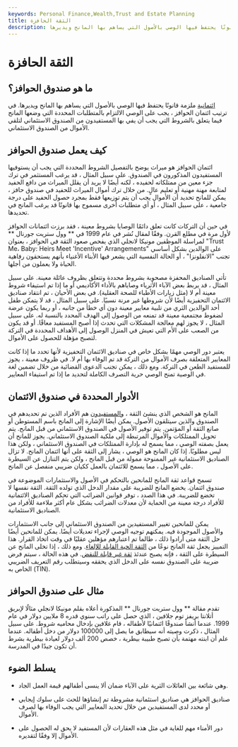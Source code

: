 ```yaml
---
keywords: Personal Finance,Wealth,Trust and Estate Planning
title: الثقة الحافزة
description: ائتمان الحافز هو علاقة ائتمانية ملزمة قانونًا يحتفظ فيها الوصي بالأصول التي يساهم بها المانح ويديرها.
---
```


# الثقة الحافزة
## ما هو صندوق الحوافز؟

[ائتمانية](/fiduciary) ملزمة قانونًا يحتفظ فيها الوصي بالأصول التي يساهم بها المانح ويديرها. في ترتيب ائتمان الحوافز ، يجب على الوصي الالتزام بالمتطلبات المحددة التي وضعها المانح فيما يتعلق بالشروط التي يجب أن يفي بها المستفيدون من الصندوق الاستئماني لتلقي الأموال من الصندوق الاستئماني.

## كيف يعمل صندوق الحوافز

ائتمان الحوافز هو ميراث يوضح بالتفصيل الشروط المحددة التي يجب أن يستوفيها المستفيدون المذكورون في الصندوق. على سبيل المثال ، قد يرغب المستثمر في ترك جزء معين من ممتلكاته لحفيده ، لكنه أيضًا لا يريد أن يقلل الميراث من دافع الحفيد لمتابعة مهنة مهنية أو تعليم عالٍ. من خلال ترك أموال الميراث للحفيد في صندوق حافز ، يمكن للمانح تحديد أن الأموال يجب أن يتم توزيعها فقط بمجرد حصول الحفيد على درجة جامعية ، على سبيل المثال ، أو أي متطلبات أخرى مسموح بها قانونًا قد يرغب المانح في تحديدها.

في حين أن التركات كانت تعلق دائمًا الوصايا بشروط معينة ، فقد برزت ائتمانات الحوافز لأول مرة في مطلع القرن. وفقًا لمقال نُشر في عام 1999 في ** وول ستريت جورنال ** لمراسلة الموظفين مونيكا لانجلي الذي يفحص صعود الثقة في الحوافز ، بعنوان "Trust Me، Baby: Heirs Meet 'Incentive' Arrangements" على الوالدين بشكل أساسي تجنب "الانفلونزا" ، أو الحالة النفسية التي يشعر فيها الأبناء الأغنياء بأنهم يستحقون رفاهية الحياة ولا يعملون من أجلها.

تأتي الصناديق المحفزة مصحوبة بشروط محددة وتتعلق بظروف عائلة معينة. على سبيل المثال ، قد يربط بعض الآباء الأثرياء وصاياهم بالأداء الأكاديمي أو ما إذا تم استيفاء شروط معينة أم لا (مثل زيارات الأطباء للصحة العقلية). في بعض الأحيان ، تم انتقاد صناديق الائتمان التحفيزية أيضًا لأن شروطها غير مرنة نسبيًا. على سبيل المثال ، قد لا يتمكن طفل أحد الوالدين الثري من تلبية معايير معينة دون أي خطأ من جانبه ، أو ربما يكون عرضة لضغوط مجتمعية معينة قد تمنعه من الوصول إلى الهدف المحدد بالنسبة له. على سبيل المثال ، لا يجوز لهم معالجة المشكلات التي تحدث إذا أصبح المستفيد معاقًا. أو قد يكون من الصعب على الأم التي تعيش في المنزل الوصول إلى الأهداف المحددة في التركة لتصبح مؤهلة للحصول على الأموال.

يعتبر دور الوصي مهمًا بشكل خاص في صناديق الائتمان التحفيزية لأنها تحدد ما إذا كانت المعايير المتعلقة بصرف الأموال من التركة قد تم الوفاء بها أم لا. في ظروف معينة ، يجوز للمستفيد الطعن في التركة. ومع ذلك ، يمكن تجنب الدعوى القضائية من خلال تضمين لغة في الوصية تمنح الوصي حرية التصرف الكاملة لتحديد ما إذا تم استيفاء المعايير.

## الأدوار المحددة في صندوق الائتمان

المانح هو الشخص الذي ينشئ الثقة ، [والمستفيدون](/beneficiary) هم الأفراد الذين تم تحديدهم في الصندوق والذين سيتلقون الأصول. يمكن أيضًا الإشارة إلى المانح باسم المستوطن أو صانع الثقة أو المؤتمن. يتم توفير الأصول في الصندوق الاستئماني من قبل المانح. يتم تحويل الممتلكات والأموال المرتبطة إلى ملكية الصندوق الاستئماني. يجوز للمانح أن يعمل بصفته الوصي ، مما يسمح له بإدارة الممتلكات في الصندوق الاستئماني ، ولكن هذا ليس مطلوبًا. إذا كان المانح هو الوصي ، يشار إلى الثقة على أنها ائتمان المانح. لا تزال الصناديق الاستئمانية غير الممنوحة ممولة من قبل المانح ، ولكن يتم التنازل عن السيطرة على الأصول ، مما يسمح للائتمان بالعمل ككيان ضريبي منفصل عن المانح.

تسمح قواعد ثقة المانح للمانحين بالتحكم في الأصول والاستثمارات الموضوعة في صندوق ائتمان. يخضع المانح للضريبة على مقدار الدخل الذي تولده الثقة. الثقة نفسها لا تخضع للضريبة. في هذا الصدد ، توفر قوانين الضرائب التي تحكم الصناديق الائتمانية للأفراد درجة معينة من الحماية لأن معدلات الضرائب بشكل عام أكثر ملاءمة للأفراد من الصناديق الاستئمانية.

يمكن للمانحين تغيير المستفيدين من الصندوق الاستئماني إلى جانب الاستثمارات والأصول الموجودة فيه. يمكنهم توجيه الوصي لإجراء تعديلات أيضًا. يمكن للمانحين أيضًا حل الثقة متى أرادوا ذلك ، طالما تم اعتبارهم مؤهلين عقليًا في وقت اتخاذ القرار. هذا التمييز يجعل ثقة المانح نوعًا من [الثقة الحية القابلة للإلغاء](/revocabletrust). ومع ذلك ، إذا تخلى المانح عن السيطرة على الثقة ، فإنه يصبح عندئذ [ثقة غير قابلة للنقض](/irrevocabletrust). في هذه الحالة ، سيتم فرض ضريبة على الصندوق نفسه على الدخل الذي يحققه وسيتطلب رقم التعريف الضريبي الخاص به (TIN).

## مثال على صندوق الحوافز

تقدم مقالة ** وول ستريت جورنال ** المذكورة أعلاه بقلم مونيكا لانجلي مثالًا لإبريق أتلانتا بريفز توم جلافين ، الذي حصل على راتب سنوي قدره 8 ملايين دولار في عام 1999. عندما أنشأ صندوقًا ائتمانيًا لأطفاله ، قام غلافين بإدخال محاميه شروط. على سبيل المثال ، ذكرت وصيته أنه سيطابق ما يصل إلى 100000 دولار من دخل أطفاله. عندما علم أن ابنته مهتمة بأن تصبح طبيبة بيطرية ، خصص 200 ألف دولار لعيادة بيطرية بشرط أن تكون جيدًا في المدرسة.

## يسلط الضوء

- وهي شائعة بين العائلات الثرية على الآباء ضمان ألا ينسى أطفالهم قيمة العمل الجاد.

- صناديق الحوافز هي صناديق استئمانية مشروطة تم إنشاؤها للحث على سلوك إيجابي أو محدد لدى المستفيدين من خلال تحديد المعايير التي يجب الوفاء بها لصرف الأموال.

- دور الأمناء مهم للغاية في مثل هذه العقارات لأن المستفيد لا يحق له الحصول على الأموال إلا وفقًا لتقديره.

